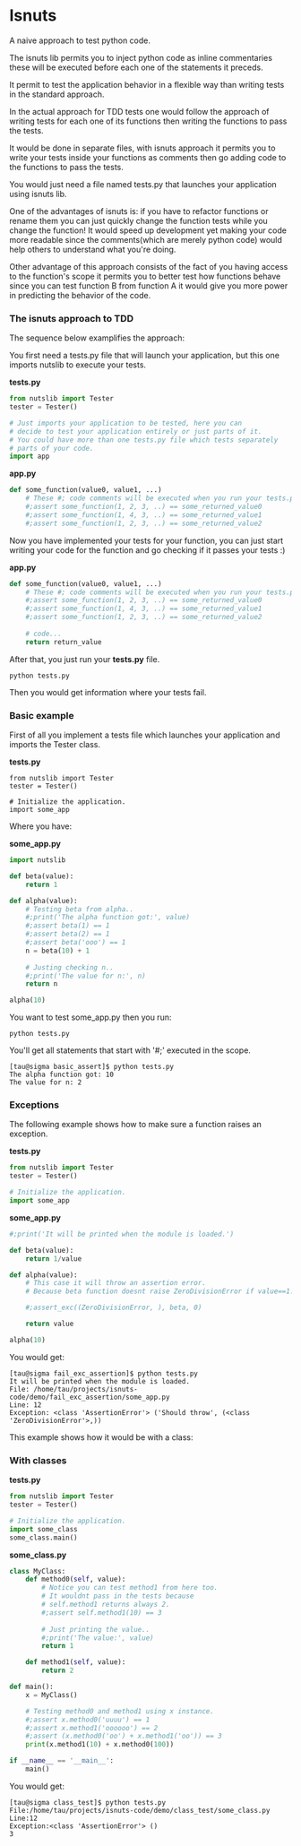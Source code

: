 # Isnuts

A naive approach to test python code.

The isnuts lib permits you to inject python code as inline commentaries these
will be executed before each one of the statements it preceds.

It permit to test the application behavior in a flexible way
than writing tests in the standard approach.

In the actual approach for TDD tests one would follow the approach of writing tests
for each one of its functions then writing the functions to pass the tests. 

It would be done in separate files, with isnuts approach it permits you to write your tests
inside your functions as comments then go adding code to the functions to pass the tests.

You would just need a file named tests.py that launches your
application using isnuts lib.

One of the advantages of isnuts is: if you have to refactor functions or rename them you can just 
quickly change the function tests while you change the function! It would speed up development
yet making your code more readable since the comments(which are merely python code) would help others
to understand what you're doing.

Other advantage of this approach consists of the fact of you having access to the function's scope
it permits you to better test how functions behave since you can test function B from function A
it would give you more power in predicting the behavior of the code.

### The isnuts approach to TDD

The sequence below examplifies the approach:

You first need a tests.py file that will launch your application, but this one imports nutslib
to execute your tests.

**tests.py**

~~~python
from nutslib import Tester
tester = Tester()

# Just imports your application to be tested, here you can
# decide to test your application entirely or just parts of it.
# You could have more than one tests.py file which tests separately
# parts of your code.
import app
~~~

**app.py**

~~~python
def some_function(value0, value1, ...)
    # These #; code comments will be executed when you run your tests.py file..
    #;assert some_function(1, 2, 3, ..) == some_returned_value0
    #;assert some_function(1, 4, 3, ..) == some_returned_value1
    #;assert some_function(1, 2, 3, ..) == some_returned_value2

~~~

Now you have implemented your tests for your function, you can just
start writing your code for the function and go checking if it passes your tests :)

**app.py**

~~~python
def some_function(value0, value1, ...)
    # These #; code comments will be executed when you run your tests.py file..
    #;assert some_function(1, 2, 3, ..) == some_returned_value0
    #;assert some_function(1, 4, 3, ..) == some_returned_value1
    #;assert some_function(1, 2, 3, ..) == some_returned_value2
    
    # code...
    return return_value
~~~

After that, you just run your **tests.py** file.

~~~
python tests.py
~~~

Then you would get information where your tests fail.

### Basic example

First of all you implement a tests file which launches your application and imports
the Tester class.

**tests.py**

~~~
from nutslib import Tester
tester = Tester()

# Initialize the application.
import some_app

~~~


Where you have:

**some_app.py**

~~~python
import nutslib

def beta(value):
    return 1

def alpha(value):
    # Testing beta from alpha..
    #;print('The alpha function got:', value)
    #;assert beta(1) == 1
    #;assert beta(2) == 1
    #;assert beta('ooo') == 1
    n = beta(10) + 1
    
    # Justing checking n..
    #;print('The value for n:', n)
    return n

alpha(10)


~~~

You want to test some_app.py then you run:

~~~
python tests.py
~~~

You'll get all statements that start with '#;' executed in the scope.

~~~
[tau@sigma basic_assert]$ python tests.py 
The alpha function got: 10
The value for n: 2

~~~

### Exceptions

The following example shows how to make sure a function
raises an exception.

**tests.py**

~~~python
from nutslib import Tester
tester = Tester()

# Initialize the application.
import some_app
~~~

**some_app.py**

~~~python
#;print('It will be printed when the module is loaded.')

def beta(value):
    return 1/value

def alpha(value):
    # This case it will throw an assertion error.
    # Because beta function doesnt raise ZeroDivisionError if value==1.

    #;assert_exc((ZeroDivisionError, ), beta, 0)

    return value 

alpha(10)

~~~

You would get:


~~~
[tau@sigma fail_exc_assertion]$ python tests.py 
It will be printed when the module is loaded.
File: /home/tau/projects/isnuts-code/demo/fail_exc_assertion/some_app.py
Line: 12
Exception: <class 'AssertionError'> ('Should throw', (<class 'ZeroDivisionError'>,))

~~~


This example shows how it would be with a class:

### With classes

**tests.py**

~~~python
from nutslib import Tester
tester = Tester()

# Initialize the application.
import some_class
some_class.main()
~~~

**some_class.py**

~~~python
class MyClass:
    def method0(self, value):
        # Notice you can test method1 from here too.
        # It wouldnt pass in the tests because
        # self.method1 returns always 2.
        #;assert self.method1(10) == 3
        
        # Just printing the value..
        #;print('The value:', value)
        return 1

    def method1(self, value):
        return 2

def main():
    x = MyClass()

    # Testing method0 and method1 using x instance.
    #;assert x.method0('uuuu') == 1
    #;assert x.method1('oooooo') == 2
    #;assert (x.method0('oo') + x.method1('oo')) == 3
    print(x.method1(10) + x.method0(100))

if __name__ == '__main__':
    main()

~~~

You would get:

~~~
[tau@sigma class_test]$ python tests.py 
File:/home/tau/projects/isnuts-code/demo/class_test/some_class.py
Line:12
Exception:<class 'AssertionError'> ()
3

~~~



